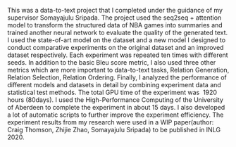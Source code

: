This was a data-to-text project that I completed under the guidance of my supervisor Somayajulu Sripada. The project used the seq2seq + attention model to transform the structured data of NBA games into summaries and trained another neural network to evaluate the quality of the generated text. I used the state-of-art model on the dataset and a new model I designed to conduct comparative experiments on the original dataset and an improved dataset respectively. Each experiment was repeated ten times with different seeds. In addition to the basic Bleu score metric, I also used three other metrics which are more important to data-to-text tasks, Relation Generation, Relation Selection, Relation Ordering. Finally, I analyzed the performance of different models and datasets in detail by combining experiment data and statistical test methods. The total GPU time of the experiment was  1920 hours (80days). I used the High-Performance Computing of the University of Aberdeen to complete the experiment in about 15 days. I also developed a lot of automatic scripts to further improve the experiment efficiency. The experiment results from my research were used in a WIP paper(author: Craig Thomson, Zhijie Zhao, Somayajulu Sripada) to be published in INLG 2020.

